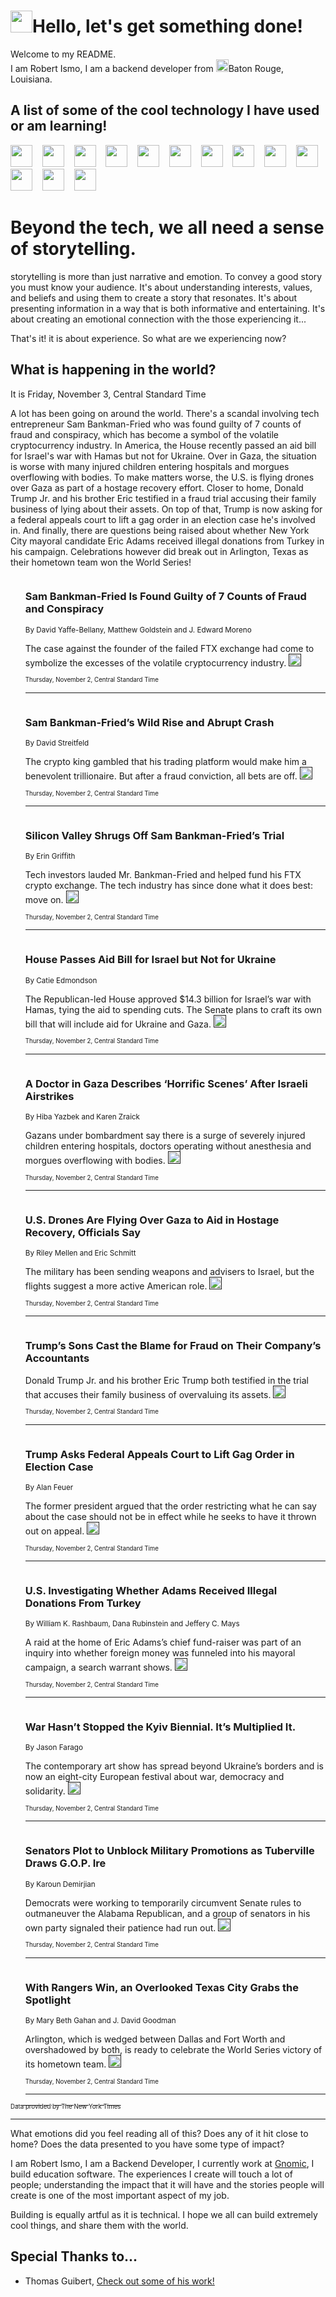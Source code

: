 <h1><img src="https://emojis.slackmojis.com/emojis/images/1643514375/3493/hot-coffee.gif?1643514375" width="35"/>Hello, let's get something done!</h1>

<p>Welcome to my README.<br/>
I am Robert Ismo, I am a backend developer from <img src="https://emojis.slackmojis.com/emojis/images/1638395689/50435/moulin_rouge.png?1638395689" width="20"/>Baton Rouge, Louisiana.</p>
<h2>A list of some of the cool technology I have used or am learning!</h2>
<p>
<img src="https://emojis.slackmojis.com/emojis/images/1643516091/21142/meow_bongotap.gif?1643516091" width="35" alt="">
<img src="https://img.shields.io/badge/Favorite%20Frontend%20Framework-SvelteKit-f83903" alt="">
<img src="https://img.shields.io/badge/Second%20Favorite-Vue-40b581" alt="">
<img src="https://img.shields.io/badge/Most%20Used%20Runtime-Nodejs-78b061" alt="">
<img src="https://emojis.slackmojis.com/emojis/images/1643517416/34482/fire.gif?1643517416" width="35" alt="">
<img src="https://img.shields.io/badge/Javascript%20But%20Better-Typescript-0078ca" alt="">
<img src="https://img.shields.io/badge/Favorite%20Language-Elixir-3e244d" alt="">
<img src="https://img.shields.io/badge/Containerize%20Everything-Docker-6ac9ef" alt="">
<img src="https://emojis.slackmojis.com/emojis/images/1643514596/5999/meow_party.gif?1643514596" width="35" alt="">
<img src="https://img.shields.io/badge/API%20Love%20Language-Graphql-de32a5" alt="">
<img src="https://img.shields.io/badge/Our%20Favorite%20Version%20Controller-Git-e94f33" alt="">
<img src="https://img.shields.io/badge/Favorite%20Database-Redis-d42d1d" alt="">
<img src="https://emojis.slackmojis.com/emojis/images/1643514559/5584/deployparrot.gif?1643514559" width="35" alt="">
<img src="https://img.shields.io/badge/Container%20Interstate-RabbitMQ-f66200" alt="">
<img src="https://img.shields.io/badge/Gotta%20Learn-Kubernetes-316adf" alt="">
<img src="https://img.shields.io/badge/Really%20Mature%20Now-WASM-654fef" alt="">
<img src="https://emojis.slackmojis.com/emojis/images/1666642497/61942/dance_vibe.gif?1666642497" width="35" alt="">
<img src="https://img.shields.io/badge/For%20My%20M1-ARM64-657d96" alt="">
<img src="https://img.shields.io/badge/Loving%20This%20So%20Much-TailwindCSS-17bcb5" alt="">
<img src="https://img.shields.io/badge/Cool%20Build%20Tool-Vite-f9cb24" alt="">
<img src="https://emojis.slackmojis.com/emojis/images/1669231376/62819/working-on-it.gif?1669231376" width="35" alt="">
<img src="https://img.shields.io/badge/Fun%20and%20Easy%20Database-MongoDB-5f8c49" alt="">
<img src="https://img.shields.io/badge/JS%20Life%20Support-NPM-c73737" alt="">
<img src="https://img.shields.io/badge/I%20Liked%20It-DynamoDB-0073b9" alt="">
<img src="https://emojis.slackmojis.com/emojis/images/1643514045/46/question.gif?1643514045" width="35" alt="">
<img src="https://img.shields.io/badge/cool-React-60d6f9" alt="">
<img src="https://img.shields.io/badge/Future%20Big%20Project-Lambda-f37e00" alt="">
<img src="https://img.shields.io/badge/NPM%20But%20Better-PNPM-f1aa07" alt="">
<img src="https://emojis.slackmojis.com/emojis/images/1643514943/9662/fbwow.gif?1643514943" width="35" alt="">
<img src="https://img.shields.io/badge/First%20Language-C-662079" alt="">
<img src="https://img.shields.io/badge/Where%20I%20Deploy%20Frontend-Vercel-000000" alt="">
<img src="https://img.shields.io/badge/Who%20Does%20not%20Want%20an%20App-Swift-f9492a" alt="">
<img src="https://emojis.slackmojis.com/emojis/images/1643514058/151/javascript.png?1643514058" width="35" alt="">
<img src="https://img.shields.io/badge/cool-Python-fbd542" alt="">
<img src="https://img.shields.io/badge/Favorite%20Something-Stripe-656cdc" alt="">
<img src="https://img.shields.io/badge/Of%20Course-HTML5-ed6327" alt="">
<img src="https://emojis.slackmojis.com/emojis/images/1660415405/60731/bomb.gif?1660415405" width="35" alt="">
<img src="https://img.shields.io/badge/hate-CSS-2964ec" alt="">
<img src="https://img.shields.io/badge/Learning-CircleCI-141215" alt="">
<img src="https://img.shields.io/badge/Learning-Rust-fbbb3b" alt="">
<img src="https://emojis.slackmojis.com/emojis/images/1660415397/60712/writing-hand.gif?1660415397" width="35" alt="">
<img src="https://img.shields.io/badge/Dev%20Browser%20of%20Choice-Firefox-cc4e26" alt="">
<img src="https://img.shields.io/badge/Recoverying%20From%20Windows-UNIX-1781e3" alt="">
<img src="https://img.shields.io/badge/LOVE-LogSeq-90c1c2" alt="">
<img src="https://emojis.slackmojis.com/emojis/images/1643514066/223/kirby.gif?1643514066" width="35" alt="">
<img src="https://img.shields.io/badge/Daily%20Driver-MacOS-e6e6e8" alt="">
<img src="https://img.shields.io/badge/Git%20Server-Github-000000" alt="">
<img src="https://img.shields.io/badge/enjoyable-EC2-f17428" alt="">
<img src="https://emojis.slackmojis.com/emojis/images/1643514239/2069/excited.gif?1643514239" width="35" alt="">
</p>
<h1>Beyond the tech, we all need a sense of storytelling.</h1>
<p>storytelling is more than just narrative and emotion. To convey a good story you must know your audience. It's about understanding interests, values, and beliefs and using them to create a story that resonates. It's about presenting information in a way that is both informative and entertaining. It's about creating an emotional connection with the those experiencing it...</p>
<p>That's it! it is about experience. So what are we experiencing now?</p>
<h2>What is happening in the world?</h2>
<p>It is Friday, November 3, Central Standard Time</p>
<p>
A lot has been going on around the world. There&#39;s a scandal involving tech entrepreneur Sam Bankman-Fried who was found guilty of 7 counts of fraud and conspiracy, which has become a symbol of the volatile cryptocurrency industry. In America, the House recently passed an aid bill for Israel&#39;s war with Hamas but not for Ukraine. Over in Gaza, the situation is worse with many injured children entering hospitals and morgues overflowing with bodies. To make matters worse, the U.S. is flying drones over Gaza as part of a hostage recovery effort. Closer to home, Donald Trump Jr. and his brother Eric testified in a fraud trial accusing their family business of lying about their assets. On top of that, Trump is now asking for a federal appeals court to lift a gag order in an election case he&#39;s involved in. And finally, there are questions being raised about whether New York City mayoral candidate Eric Adams received illegal donations from Turkey in his campaign. Celebrations however did break out in Arlington, Texas as their hometown team won the World Series!</p>
<ol>
<img src="https://img.shields.io/badge/-technology-blue" alt="">
<h3>Sam Bankman-Fried Is Found Guilty of 7 Counts of Fraud and Conspiracy</h3>
<sub>By David Yaffe-Bellany, Matthew Goldstein and J. Edward Moreno</sub>
<p>The case against the founder of the failed FTX exchange had come to symbolize the excesses of the volatile cryptocurrency industry.  <a href=""><img src="https://developer.nytimes.com/files/poweredby_nytimes_30b.png?v=1583354208352" height="20"></a></p>
<sub><sub>Thursday, November 2, Central Standard Time</sub></sub>
<hr/>
<img src="https://img.shields.io/badge/-technology-blue" alt="">
<h3>Sam Bankman-Fried’s Wild Rise and Abrupt Crash</h3>
<sub>By David Streitfeld</sub>
<p>The crypto king gambled that his trading platform would make him a benevolent trillionaire. But after a fraud conviction, all bets are off.  <a href=""><img src="https://developer.nytimes.com/files/poweredby_nytimes_30b.png?v=1583354208352" height="20"></a></p>
<sub><sub>Thursday, November 2, Central Standard Time</sub></sub>
<hr/>
<img src="https://img.shields.io/badge/-technology-blue" alt="">
<h3>Silicon Valley Shrugs Off Sam Bankman-Fried’s Trial</h3>
<sub>By Erin Griffith</sub>
<p>Tech investors lauded Mr. Bankman-Fried and helped fund his FTX crypto exchange. The tech industry has since done what it does best: move on.  <a href=""><img src="https://developer.nytimes.com/files/poweredby_nytimes_30b.png?v=1583354208352" height="20"></a></p>
<sub><sub>Thursday, November 2, Central Standard Time</sub></sub>
<hr/>
<img src="https://img.shields.io/badge/-us-blue" alt="">
<h3>House Passes Aid Bill for Israel but Not for Ukraine</h3>
<sub>By Catie Edmondson</sub>
<p>The Republican-led House approved $14.3 billion for Israel’s war with Hamas, tying the aid to spending cuts. The Senate plans to craft its own bill that will include aid for Ukraine and Gaza.  <a href=""><img src="https://developer.nytimes.com/files/poweredby_nytimes_30b.png?v=1583354208352" height="20"></a></p>
<sub><sub>Thursday, November 2, Central Standard Time</sub></sub>
<hr/>
<img src="https://img.shields.io/badge/-world-blue" alt="">
<h3>A Doctor in Gaza Describes ‘Horrific Scenes’ After Israeli Airstrikes</h3>
<sub>By Hiba Yazbek and Karen Zraick</sub>
<p>Gazans under bombardment say there is a surge of severely injured children entering hospitals, doctors operating without anesthesia and morgues overflowing with bodies.  <a href=""><img src="https://developer.nytimes.com/files/poweredby_nytimes_30b.png?v=1583354208352" height="20"></a></p>
<sub><sub>Thursday, November 2, Central Standard Time</sub></sub>
<hr/>
<img src="https://img.shields.io/badge/-world-blue" alt="">
<h3>U.S. Drones Are Flying Over Gaza to Aid in Hostage Recovery, Officials Say</h3>
<sub>By Riley Mellen and Eric Schmitt</sub>
<p>The military has been sending weapons and advisers to Israel, but the flights suggest a more active American role.  <a href=""><img src="https://developer.nytimes.com/files/poweredby_nytimes_30b.png?v=1583354208352" height="20"></a></p>
<sub><sub>Thursday, November 2, Central Standard Time</sub></sub>
<hr/>
<img src="https://img.shields.io/badge/-nyregion-blue" alt="">
<h3>Trump’s Sons Cast the Blame for Fraud on Their Company’s Accountants</h3>
<sub></sub>
<p>Donald Trump Jr. and his brother Eric Trump both testified in the  trial that accuses their family business of overvaluing its assets.  <a href=""><img src="https://developer.nytimes.com/files/poweredby_nytimes_30b.png?v=1583354208352" height="20"></a></p>
<sub><sub>Thursday, November 2, Central Standard Time</sub></sub>
<hr/>
<img src="https://img.shields.io/badge/-us-blue" alt="">
<h3>Trump Asks Federal Appeals Court to Lift Gag Order in Election Case</h3>
<sub>By Alan Feuer</sub>
<p>The former president argued that the order restricting what he can say about the case should not be in effect while he seeks to have it thrown out on appeal.  <a href=""><img src="https://developer.nytimes.com/files/poweredby_nytimes_30b.png?v=1583354208352" height="20"></a></p>
<sub><sub>Thursday, November 2, Central Standard Time</sub></sub>
<hr/>
<img src="https://img.shields.io/badge/-nyregion-blue" alt="">
<h3>U.S. Investigating Whether Adams Received Illegal Donations From Turkey</h3>
<sub>By William K. Rashbaum, Dana Rubinstein and Jeffery C. Mays</sub>
<p>A raid at the home of Eric Adams’s chief fund-raiser was part of an inquiry into whether foreign money was funneled into his mayoral campaign, a search warrant shows.  <a href=""><img src="https://developer.nytimes.com/files/poweredby_nytimes_30b.png?v=1583354208352" height="20"></a></p>
<sub><sub>Thursday, November 2, Central Standard Time</sub></sub>
<hr/>
<img src="https://img.shields.io/badge/-arts-blue" alt="">
<h3>War Hasn’t Stopped the Kyiv Biennial. It’s Multiplied It.</h3>
<sub>By Jason Farago</sub>
<p>The contemporary art show has spread beyond Ukraine’s borders and is now an eight-city European festival about war, democracy and solidarity.  <a href=""><img src="https://developer.nytimes.com/files/poweredby_nytimes_30b.png?v=1583354208352" height="20"></a></p>
<sub><sub>Thursday, November 2, Central Standard Time</sub></sub>
<hr/>
<img src="https://img.shields.io/badge/-us-blue" alt="">
<h3>Senators Plot to Unblock Military Promotions as Tuberville Draws G.O.P. Ire</h3>
<sub>By Karoun Demirjian</sub>
<p>Democrats were working to temporarily circumvent Senate rules to outmaneuver the Alabama Republican, and a group of senators in his own party signaled their patience had run out.  <a href=""><img src="https://developer.nytimes.com/files/poweredby_nytimes_30b.png?v=1583354208352" height="20"></a></p>
<sub><sub>Thursday, November 2, Central Standard Time</sub></sub>
<hr/>
<img src="https://img.shields.io/badge/-us-blue" alt="">
<h3>With Rangers Win, an Overlooked Texas City Grabs the Spotlight</h3>
<sub>By Mary Beth Gahan and J. David Goodman</sub>
<p>Arlington, which is wedged between Dallas and Fort Worth and overshadowed by both, is ready to celebrate the World Series victory of its hometown team.  <a href=""><img src="https://developer.nytimes.com/files/poweredby_nytimes_30b.png?v=1583354208352" height="20"></a></p>
<sub><sub>Thursday, November 2, Central Standard Time</sub></sub>
<hr/>
</ol>
<a href="https://developer.nytimes.com"><sub><sub>Data provided by The New York Times</sub></sub></a>
<hr/>
<p>What emotions did you feel reading all of this? Does any of it hit close to home? Does the data presented to you have some type of impact?</p>
<p>I am Robert Ismo, I am a Backend Developer, I currently work at <a href="https://gnomic.education/">Gnomic</a>, I build education software. The experiences I create will touch a lot of people; understanding the impact that it will have and the stories people will create is one of the most important aspect of my job.</p>
<p>Building is equally artful as it is technical. I hope we all can build extremely cool things, and share them with the world.</p>
<h2>Special Thanks to...</h2>
<ul>
<li>Thomas Guibert, <a href="https://github.com/thmsgbrt/thmsgbrt">Check out some of his work!</a></li>
</ul>
